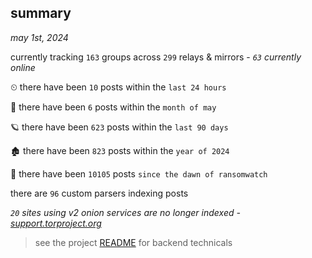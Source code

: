 
## summary
_may 1st, 2024_

currently tracking `163` groups across `299` relays & mirrors - _`63` currently online_

⏲ there have been `10` posts within the `last 24 hours`

🦈 there have been `6` posts within the `month of may`

🪐 there have been `623` posts within the `last 90 days`

🏚 there have been `823` posts within the `year of 2024`

🦕 there have been `10105` posts `since the dawn of ransomwatch`

there are `96` custom parsers indexing posts

_`20` sites using v2 onion services are no longer indexed - [support.torproject.org](https://support.torproject.org/onionservices/v2-deprecation/)_

> see the project [README](https://github.com/joshhighet/ransomwatch#ransomwatch--) for backend technicals
